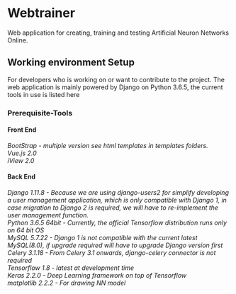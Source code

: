 # Webtrainer
Web application for creating, training and testing Artificial Neuron Networks Online.

## Working environment Setup
For developers who is working on or want to contribute to the project. The web application is mainly powered by Django on Python 3.6.5, the current tools in use is listed here

### Prerequisite-Tools

#### Front End
*BootStrap - multiple version see html templates in templates folders.* <br />
*Vue.js 2.0* <br />
*iView 2.0* <br />

#### Back End
*Django 1.11.8 - Because we are using django-users2 for simplify developing a user management application, which is only compatible with Django 1, in case migration to Django 2 is required, we will have to re-implement the user management function.* <br />
*Python 3.6.5 64bit - Currently, the official Tensorflow distribution runs only on 64 bit OS* <br />
*MySQL 5.7.22 - Django 1 is not compatible with the current latest MySQL(8.0), if upgrade required will have to upgrade Django version first* <br />
*Celery 3.1.18 - From Celery 3.1 onwards, django-celery connector is not required* <br />
*Tensorflow 1.8 - latest at development time* <br />
*Keras 2.2.0 - Deep Learning framework on top of Tensorflow* <br />
*matplotlib 2.2.2 - For drawing NN model*
